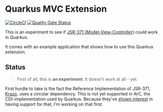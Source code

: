 # Quarkus MVC Extension

[![CircleCI](https://circleci.com/gh/mthmulders/quarkus-mvc.svg?style=svg)](https://circleci.com/gh/mthmulders/quarkus-mvc)
[![Quality Gate Status](https://sonarcloud.io/api/project_badges/measure?project=mthmulders_quarkus-mvc&metric=alert_status)](https://sonarcloud.io/dashboard?id=mthmulders_quarkus-mvc)

This is an experiment to see if [JSR-371 (Model-View-Controller)](https://www.mvc-spec.org/) could work in Quarkus.

It comes with an example application that shows how to use this Quarkus extension.

## Status
> First of all, this is **an experiment**.
> It doesn't work at all - yet.

First hurdle to take is the fact the Reference Implementation of JSR-371, [Krazo](https://github.com/eclipse-ee4j/krazo), uses a circular dependency.
This is not yet supported in ArC, the CDI-implementation used by Quarkus.
Because they've [shown interest](https://github.com/quarkusio/quarkus/issues/2990) in having support for that, I'm working on that first.
